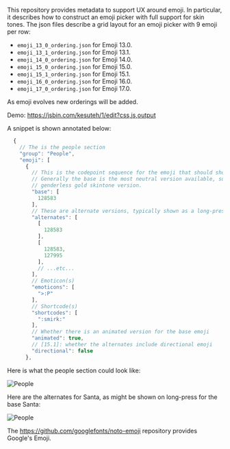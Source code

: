 This repository provides metadata to support UX around emoji. In particular, it describes how to construct an emoji picker with full support for skin tones. The json files describe a grid layout for an emoji picker with 9 emoji per row:

* `emoji_13_0_ordering.json` for Emoji 13.0.
* `emoji_13_1_ordering.json` for Emoji 13.1.
* `emoji_14_0_ordering.json` for Emoji 14.0.
* `emoji_15_0_ordering.json` for Emoji 15.0.
* `emoji_15_1_ordering.json` for Emoji 15.1.
* `emoji_16_0_ordering.json` for Emoji 16.0.
* `emoji_17_0_ordering.json` for Emoji 17.0.

As emoji evolves new orderings will be added. 

Demo: https://jsbin.com/kesuteh/1/edit?css,js,output

A snippet is shown annotated below:

```js
  {
  	// The is the people section
    "group": "People",
    "emoji": [
      {
      	// This is the codepoint sequence for the emoji that should show in the grid
      	// Generally the base is the most neutral version available, such as the
      	// genderless gold skintone version.
        "base": [
          128583
        ],
        // These are alternate versions, typically shown as a long-press flyout
        "alternates": [
          [
            128583
          ],
          [
            128583,
            127995
          ],
          // ...etc...
        ],
        // Emoticon(s)
        "emoticons": [
          ">:P"
        ],
        // Shortcode(s)
        "shortcodes": [
          ":smirk:"
        ],
        // Whether there is an animated version for the base emoji
        "animated": true,
        // [15.1]: whether the alternates include directional emoji
        "directional": false
      },
```

Here is what the people section could look like:

![People](images/people.png)

Here are the alternates for Santa, as might be shown on long-press for the base Santa:

![People](images/santa-alternates.png)

The https://github.com/googlefonts/noto-emoji repository provides Google's Emoji.

